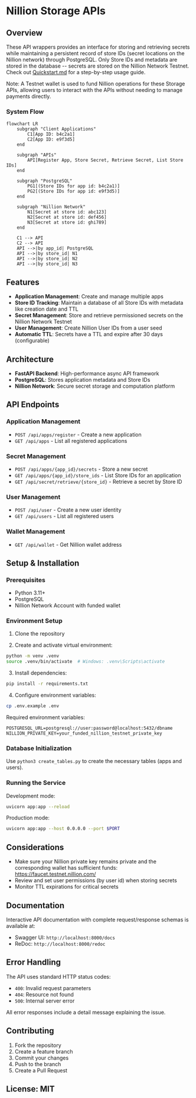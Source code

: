 # Nillion Storage APIs

## Overview

These API wrappers provides an interface for storing and retrieving secrets while maintaining a persistent record of store IDs (secret locations on the Nillion network) through PostgreSQL. Only Store IDs and metadata are stored in the database -- secrets are stored on the Nillion Network Testnet. Check out [Quickstart.md](Quickstart.md) for a step-by-step usage guide.

Note: A Testnet wallet is used to fund Nillion operations for these Storage APIs, allowing users to interact with the APIs without needing to manage payments directly.

### System Flow

```mermaid
flowchart LR
    subgraph "Client Applications"
        C1[App ID: b4c2a1]
        C2[App ID: e9f3d5]
    end

    subgraph "APIs"
        API[Register App, Store Secret, Retrieve Secret, List Store IDs]
    end

    subgraph "PostgreSQL"
        PG1[(Store IDs for app id: b4c2a1)]
        PG2[(Store IDs for app id: e9f3d5)]
    end

    subgraph "Nillion Network"
        N1[Secret at store id: abc123]
        N2[Secret at store id: def456]
        N3[Secret at store id: ghi789]
    end

    C1 --> API
    C2 --> API
    API -->|by app_id| PostgreSQL
    API -->|by store_id| N1
    API -->|by store_id| N2
    API -->|by store_id| N3
```

## Features

- **Application Management**: Create and manage multiple apps
- **Store ID Tracking**: Maintain a database of all Store IDs with metadata like creation date and TTL
- **Secret Management**: Store and retrieve permissioned secrets on the Nillion Network Testnet
- **User Management**: Create Nillion User IDs from a user seed
- **Automatic TTL**: Secrets have a TTL and expire after 30 days (configurable)

## Architecture

- **FastAPI Backend**: High-performance async API framework
- **PostgreSQL**: Stores application metadata and Store IDs
- **Nillion Network**: Secure secret storage and computation platform

## API Endpoints

### Application Management

- `POST /api/apps/register` - Create a new application
- `GET /api/apps` - List all registered applications

### Secret Management

- `POST /api/apps/{app_id}/secrets` - Store a new secret
- `GET /api/apps/{app_id}/store_ids` - List Store IDs for an application
- `GET /api/secret/retrieve/{store_id}` - Retrieve a secret by Store ID

### User Management

- `POST /api/user` - Create a new user identity
- `GET /api/users` - List all registered users

### Wallet Management

- `GET /api/wallet` - Get Nillion wallet address

## Setup & Installation

### Prerequisites

- Python 3.11+
- PostgreSQL
- Nillion Network Account with funded wallet

### Environment Setup

1. Clone the repository

2. Create and activate virtual environment:

```bash
python -m venv .venv
source .venv/bin/activate  # Windows: .venv\Scripts\activate
```

3. Install dependencies:

```bash
pip install -r requirements.txt
```

4. Configure environment variables:

```bash
cp .env.example .env
```

Required environment variables:

```
POSTGRESQL_URL=postgresql://user:password@localhost:5432/dbname
NILLION_PRIVATE_KEY=your_funded_nillion_testnet_private_key
```

### Database Initialization

Use `python3 create_tables.py` to create the necessary tables (apps and users).

### Running the Service

Development mode:

```bash
uvicorn app:app --reload
```

Production mode:

```bash
uvicorn app:app --host 0.0.0.0 --port $PORT
```

## Considerations

- Make sure your Nillion private key remains private and the corresponding wallet has sufficient funds: https://faucet.testnet.nillion.com/
- Review and set user permissions (by user id) when storing secrets
- Monitor TTL expirations for critical secrets

## Documentation

Interactive API documentation with complete request/response schemas is available at:

- Swagger UI: `http://localhost:8000/docs`
- ReDoc: `http://localhost:8000/redoc`

## Error Handling

The API uses standard HTTP status codes:

- `400`: Invalid request parameters
- `404`: Resource not found
- `500`: Internal server error

All error responses include a detail message explaining the issue.

## Contributing

1. Fork the repository
2. Create a feature branch
3. Commit your changes
4. Push to the branch
5. Create a Pull Request

## License: MIT
